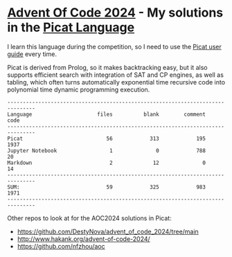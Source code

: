 # [Advent Of Code 2024](https://adventofcode.com/2024/) - My solutions in the [Picat Language](http://picat-lang.org/)

I learn this language during the competition, so I need to use the [Picat user guide](http://picat-lang.org/download/picat_guide.pdf) every time.

Picat is derived from Prolog, so it makes backtracking easy, but it also supports efficient search with integration of SAT and CP engines, as well as tabling, which often turns automatically exponential time recursive code into polynomial time dynamic programming execution.

```
-------------------------------------------------------------------------------
Language                     files          blank        comment           code
-------------------------------------------------------------------------------
Picat                           56            313            195           1937
Jupyter Notebook                 1              0            788             20
Markdown                         2             12              0             14
-------------------------------------------------------------------------------
SUM:                            59            325            983           1971
-------------------------------------------------------------------------------
```

Other repos to look at for the AOC2024 solutions in Picat:

- https://github.com/DestyNova/advent_of_code_2024/tree/main
- http://www.hakank.org/advent-of-code-2024/
- https://github.com/nfzhou/aoc
